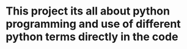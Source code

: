 # This project its all about python programming and use of different python terms directly in the code